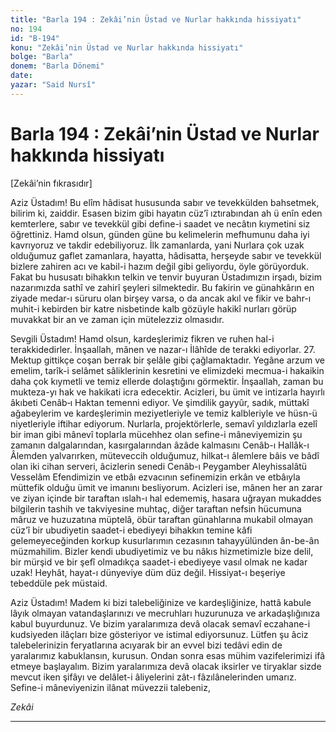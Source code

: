 ```yaml
---
title: "Barla 194 : Zekâi’nin Üstad ve Nurlar hakkında hissiyatı"
no: 194
id: "B-194"
konu: "Zekâi’nin Üstad ve Nurlar hakkında hissiyatı"
bolge: "Barla"
donem: "Barla Dönemi"
date: 
yazar: "Said Nursî"
---
```


# Barla 194 : Zekâi’nin Üstad ve Nurlar hakkında hissiyatı

<p class="takdim">[Zekâi’nin fıkrasıdır]</p>

Aziz Üstadım! Bu elîm hâdisat hususunda sabır ve tevekkülden bahsetmek, bilirim ki, zaiddir. Esasen bizim gibi hayatın cüz’î ıztırabından ah ü enîn eden kemterlere, sabır ve tevekkül gibi define-i saadet ve necâtın kıymetini siz öğrettiniz. Hamd olsun, günden güne bu kelimelerin mefhumunu daha iyi kavrıyoruz ve takdir edebiliyoruz. İlk zamanlarda, yani Nurlara çok uzak olduğumuz gaflet zamanlara, hayatta, hâdisatta, herşeyde sabır ve tevekkül bizlere zahiren acı ve kabil-i hazım değil gibi geliyordu, öyle görüyorduk. Fakat bu hususatı bihakkın telkin ve tenvir buyuran Üstadımızın irşadı, bizim nazarımızda sathî ve zahirî şeyleri silmektedir. Bu fakirin ve günahkârın en ziyade medar-ı süruru olan birşey varsa, o da ancak akıl ve fikir ve bahr-ı muhit-i kebirden bir katre nisbetinde kalb gözüyle hakikî nurları görüp muvakkat bir an ve zaman için mütelezziz olmasıdır.

Sevgili Üstadım! Hamd olsun, kardeşlerimiz fikren ve ruhen hal-i terakkidedirler. İnşaallah, mânen ve nazar-ı İlâhîde de terakki ediyorlar. 27. Mektup gittikçe coşan berrak bir şelâle gibi çağlamaktadır. Yegâne arzum ve emelim, tarîk-i selâmet sâliklerinin kesretini ve elimizdeki mecmua-i hakaikin daha çok kıymetli ve temiz ellerde dolaştığını görmektir. İnşaallah, zaman bu mukteza-yı hak ve hakikati icra edecektir. Acizleri, bu ümit ve intizarla hayırlı âkıbeti Cenâb‑ı Haktan temenni ediyor. Ve şimdilik gayyûr, sadık, müttakî ağabeylerim ve kardeşlerimin meziyetleriyle ve temiz kalbleriyle ve hüsn-ü niyetleriyle iftihar ediyorum. Nurlarla, projektörlerle, semavî yıldızlarla ezelî bir iman gibi mânevî toplarla mücehhez olan sefine-i mâneviyemizin şu zamanın dalgalarından, kasırgalarından âzâde kalmasını Cenâb-ı Hallâk-ı Âlemden yalvarırken, müteveccih olduğumuz, hilkat-ı âlemlere bâis ve bâdî olan iki cihan serveri, âcizlerin senedi Cenâb-ı Peygamber Aleyhissalâtü Vesselâm Efendimizin ve etbâı ezvacının sefinemizin erkân ve etbâıyla müttefik olduğu ümit ve imanını besliyorum. Acizleri ise, mânen her an zarar ve ziyan içinde bir taraftan ıslah-ı hal edememiş, hasara uğrayan mukaddes bilgilerin tashih ve takviyesine muhtaç, diğer taraftan nefsin hücumuna mâruz ve huzuzatına müptelâ, öbür taraftan günahlarına mukabil olmayan cüz’î bir ubudiyetin saadet-i ebediyeyi bihakkın temine kâfi gelemeyeceğinden korkup kusurlarımın cezasının tahayyülünden ân-be-ân müzmahilim. Bizler kendi ubudiyetimiz ve bu nâkıs hizmetimizle bize delil, bir mürşid ve bir şefî olmadıkça saadet-i ebediyeye vasıl olmak ne kadar uzak! Heyhât, hayat-ı dünyeviye düm düz değil. Hissiyat-ı beşeriye tebeddüle pek müstaid.

Aziz Üstadım! Madem ki bizi talebeliğinize ve kardeşliğinize, hattâ kabule lâyık olmayan vatandaşlarınızı ve mecruhları huzurunuza ve arkadaşlığınıza kabul buyurdunuz. Ve bizim yaralarımıza devâ olacak semavî eczahane-i kudsiyeden ilâçları bize gösteriyor ve istimal ediyorsunuz. Lütfen şu âciz talebelerinizin feryatlarına acıyarak bir an evvel bizi tedâvi edin de yaralarımız kabuklansın, kurusun. Ondan sonra esas mühim vazifelerimizi ifâ etmeye başlayalım. Bizim yaralarımıza devâ olacak iksirler ve tiryaklar sizde mevcut iken şifâyı ve delâlet-i âliyelerini zât-ı fâzılânelerinden umarız. Sefine-i mâneviyenizin ilânat müvezzii talebeniz,

*Zekâi*

***
